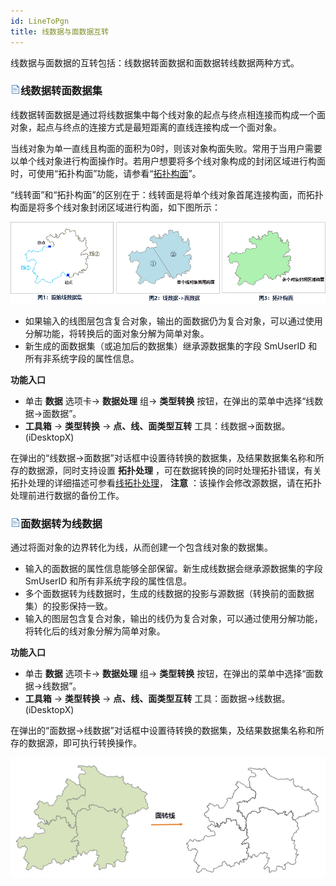 ```yaml
---
id: LineToPgn
title: 线数据与面数据互转
---
```

线数据与面数据的互转包括：线数据转面数据和面数据转线数据两种方式。

### ![](../../img/read.gif)线数据转面数据集

线数据转面数据是通过将线数据集中每个线对象的起点与终点相连接而构成一个面对象，起点与终点的连接方式是最短距离的直线连接构成一个面对象。

当线对象为单一直线且构面的面积为0时，则该对象构面失败。常用于当用户需要以单个线对象进行构面操作时。若用户想要将多个线对象构成的封闭区域进行构面时，可使用“拓扑构面”功能，请参看“[拓扑构面](../Topology/TopotoPolygon)”。

“线转面”和“拓扑构面”的区别在于：线转面是将单个线对象首尾连接构面，而拓扑构面是将多个线对象封闭区域进行构面，如下图所示：

![](img/LineToPolygon1.png)
  
  * 如果输入的线图层包含复合对象，输出的面数据仍为复合对象，可以通过使用分解功能，将转换后的面对象分解为简单对象。
  * 新生成的面数据集（或追加后的数据集）继承源数据集的字段 SmUserID 和所有非系统字段的属性信息。

**功能入口**

  * 单击 **数据** 选项卡-> **数据处理** 组-> **类型转换** 按钮，在弹出的菜单中选择“线数据->面数据”。
  * **工具箱** -> **类型转换** -> **点、线、面类型互转** 工具：线数据->面数据。(iDesktopX) 

在弹出的“线数据->面数据”对话框中设置待转换的数据集，及结果数据集名称和所存的数据源，同时支持设置 **拓扑处理**
，可在数据转换的同时处理拓扑错误，有关拓扑处理的详细描述可参看[线拓扑处理](../Topology/TopoProcessLine)，
**注意** ：该操作会修改源数据，请在拓扑处理前进行数据的备份工作。

### ![](../../img/read.gif)面数据转为线数据

通过将面对象的边界转化为线，从而创建一个包含线对象的数据集。

  * 输入的面数据的属性信息能够全部保留。新生成线数据会继承源数据集的字段 SmUserID 和所有非系统字段的属性信息。
  * 多个面数据转为线数据时，生成的线数据的投影与源数据（转换前的面数据集）的投影保持一致。
  * 输入的图层包含复合对象，输出的线仍为复合对象，可以通过使用分解功能，将转化后的线对象分解为简单对象。

**功能入口**

  * 单击 **数据** 选项卡-> **数据处理** 组-> **类型转换** 按钮，在弹出的菜单中选择“面数据->线数据”。
  * **工具箱** -> **类型转换** -> **点、线、面类型互转** 工具：面数据->线数据。(iDesktopX) 

在弹出的“面数据->线数据”对话框中设置待转换的数据集，及结果数据集名称和所存的数据源，即可执行转换操作。

![](img/PolygonToLine.png)  
